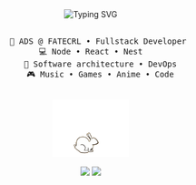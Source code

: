 <!--
**ferprimoso/ferprimoso** is a ✨ _special_ ✨ repository because its `README.md` (this file) appears on your GitHub profile.

Here are some ideas to get you started:

- 🔭 I’m currently working on ...
- 🌱 I’m currently learning ...
- 👯 I’m looking to collaborate on ...
- 🤔 I’m looking for help with ...
- 💬 Ask me about ...
- 📫 How to reach me: ...
- 😄 Pronouns: ...
- ⚡ Fun fact: ...
-->

<div align="center">
<img src="https://readme-typing-svg.demolab.com?font=Fira+Code&pause=1000&color=F7A024&center=true&width=435&lines=Hi%2C+i'm+Luiz+Fernando" alt="Typing SVG" /><br><br>
<pre>
    💼 ADS @ FATECRL • Fullstack Developer 
    💻 Node • React • Nest    
    📖 Software architecture • DevOps
    🎮 Music • Games • Anime • Code
</pre>
<br>
<img src="assets/rabbit3.gif" height="100" />

[![](https://img.shields.io/badge/linkedin-0a66c2)](https://www.linkedin.com/in/luizfernandocjf/)
[![](https://img.shields.io/badge/gmail-960019)](mailto:mail@ferprimoso@gmail.com)
</div>